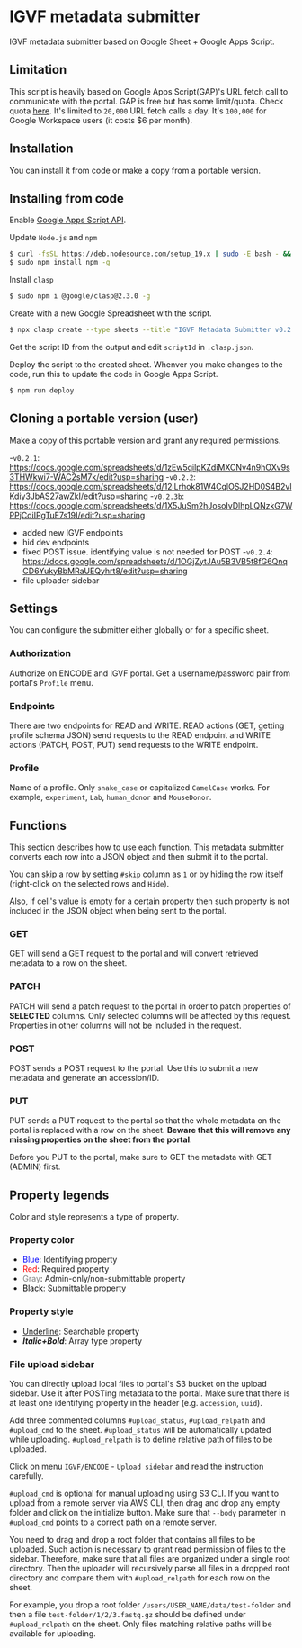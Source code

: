 # IGVF metadata submitter

IGVF metadata submitter based on Google Sheet + Google Apps Script.


## Limitation

This script is heavily based on Google Apps Script(GAP)'s URL fetch call to communicate with the portal. GAP is free but has some limit/quota. Check quota [here](https://developers.google.com/apps-script/guides/services/quotas). It's limited to `20,000` URL fetch calls a day. It's `100,000` for Google Workspace users (it costs $6 per month).

## Installation

You can install it from code or make a copy from a portable version.

## Installing from code

Enable [Google Apps Script API](https://script.google.com/home/usersettings).

Update `Node.js` and `npm`
```bash
$ curl -fsSL https://deb.nodesource.com/setup_19.x | sudo -E bash - && sudo apt-get install -y nodejs
$ sudo npm install npm -g
```

Install `clasp`
```bash
$ sudo npm i @google/clasp@2.3.0 -g
```

Create with a new Google Spreadsheet with the script.
```bash
$ npx clasp create --type sheets --title "IGVF Metadata Submitter v0.2.4" --rootDir ./dist
```

Get the script ID from the output and edit `scriptId` in `.clasp.json`.

Deploy the script to the created sheet. Whenver you make changes to the code, run this to update the code in Google Apps Script.
```bash
$ npm run deploy
```

## Cloning a portable version (user)

Make a copy of this portable version and grant any required permissions.

-`v0.2.1`: https://docs.google.com/spreadsheets/d/1zEw5qilpKZdiMXCNv4n9hOXv9s3THWkwi7-WAC2sM7k/edit?usp=sharing
-`v0.2.2`: https://docs.google.com/spreadsheets/d/12iLrhok81W4CqlOSJ2HD0S4B2vlKdiy3JbAS27awZkI/edit?usp=sharing
-`v0.2.3b`: https://docs.google.com/spreadsheets/d/1X5JuSm2hJosoIvDlhpLQNzkG7WPPjCdiIPgTuE7s19I/edit?usp=sharing
  - added new IGVF endpoints
  - hid dev endpoints
  - fixed POST issue. identifying value is not needed for POST
-`v0.2.4`: https://docs.google.com/spreadsheets/d/1OGjZytJAu5B3VB5t8fG6QnqCD6YukyBbMRaUEQyhrt8/edit?usp=sharing
  - file uploader sidebar

## Settings

You can configure the submitter either globally or for a specific sheet.

### Authorization

Authorize on ENCODE and IGVF portal. Get a username/password pair from portal's `Profile` menu.

### Endpoints

There are two endpoints for READ and WRITE. READ actions (GET, getting profile schema JSON) send requests to the READ endpoint and WRITE actions (PATCH, POST, PUT) send requests to the WRITE endpoint.

### Profile

Name of a profile. Only `snake_case` or capitalized `CamelCase` works. For example, `experiment`, `Lab`, `human_donor` and `MouseDonor`.

## Functions

This section describes how to use each function. This metadata submitter converts each row into a JSON object and then submit it to the portal.

You can skip a row by setting `#skip` column as `1` or by hiding the row itself (right-click on the selected rows and `Hide`).

Also, if cell's value is empty for a certain property then such property is not included in the JSON object when being sent to the portal.

### GET

GET will send a GET request to the portal and will convert retrieved metadata to a row on the sheet.

### PATCH

PATCH will send a patch request to the portal in order to patch properties of **SELECTED** columns. Only selected columns will be affected by this request. Properties in other columns will not be included in the request.

### POST

POST sends a POST request to the portal. Use this to submit a new metadata and generate an accession/ID.

### PUT

PUT sends a PUT request to the portal so that the whole metadata on the portal is replaced with a row on the sheet. **Beware that this will remove any missing properties on the sheet from the portal**.

Before you PUT to the portal, make sure to GET the metadata with GET (ADMIN) first.

## Property legends

Color and style represents a type of property.

### Property color

- <span style="color:blue">Blue</span>: Identifying property
- <span style="color:red">Red</span>: Required property
- <span style="color:gray">Gray</span>: Admin-only/non-submittable property
- <span style="color:black">Black</span>: Submittable property

### Property style

- <span style="text-decoration:underline">Underline</span>: Searchable property
- ***Italic+Bold***: Array type property

### File upload sidebar

You can directly upload local files to portal's S3 bucket on the upload sidebar. Use it after POSTing metadata to the portal. Make sure that there is at least one identifying property in the header (e.g. `accession`, `uuid`).

Add three commented columns `#upload_status`, `#upload_relpath` and `#upload_cmd` to the sheet. `#upload_status` will be automatically updated while uploading. `#upload_relpath` is to define relative path of files to be uploaded.

Click on menu `IGVF/ENCODE` - `Upload sidebar` and read the instruction carefully. 

`#upload_cmd` is optional for manual uploading using S3 CLI. If you want to upload from a remote server via AWS CLI, then drag and drop any empty folder and click on the initialize button. Make sure that `--body` parameter in `#upload_cmd` points to a correct path on a remote server.

You need to drag and drop a root folder that contains all files to be uploaded. Such action is necessary to grant read permission of files to the sidebar. Therefore, make sure that all files are organized under a single root directory. Then the uploader will recursively parse all files in a dropped root directory and compare them with `#upload_relpath` for each row on the sheet.

For example, you drop a root folder `/users/USER_NAME/data/test-folder` and then a file `test-folder/1/2/3.fastq.gz` should be defined under `#upload_relpath` on the sheet. Only files matching relative paths will be available for uploading.
